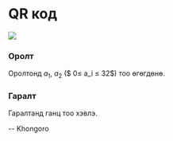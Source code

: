 QR код
======
![][1]

### Оролт
Оролтонд $a_1$, $a_2$ ($ 0≤ a_i ≤ 32$) тоо өгөгдөнө.

### Гаралт
Гаралтанд ганц тоо хэвлэ.

  [1]: http://espresso.codeforces.com/5f5ab2ca0b0cced12e430ae209c136d90f47653f.png

-- Khongoro
